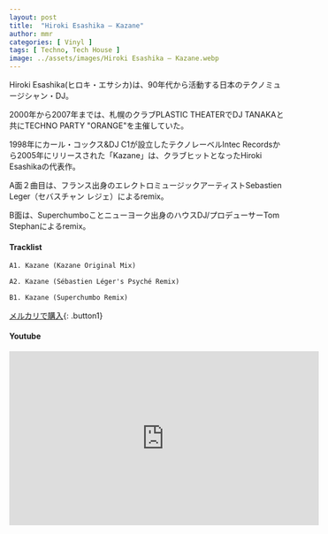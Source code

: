 ```yaml
---
layout: post
title:  "Hiroki Esashika – Kazane"
author: mmr
categories: [ Vinyl ]
tags: [ Techno, Tech House ]
image: ../assets/images/Hiroki Esashika – Kazane.webp
---
```


Hiroki Esashika(ヒロキ・エサシカ)は、90年代から活動する日本のテクノミュージシャン・DJ。

2000年から2007年までは、札幌のクラブPLASTIC THEATERでDJ TANAKAと共にTECHNO PARTY "ORANGE"を主催していた。

1998年にカール・コックス&DJ C1が設立したテクノレーベルIntec Recordsから2005年にリリースされた「Kazane」は、クラブヒットとなったHiroki Esashikaの代表作。

A面２曲目は、フランス出身のエレクトロミュージックアーティストSebastien Leger（セバスチャン レジェ）によるremix。

B面は、Superchumboことニューヨーク出身のハウスDJ/プロデューサーTom Stephanによるremix。

#### Tracklist
```md
A1. Kazane (Kazane Original Mix)

A2. Kazane (Sébastien Léger's Psyché Remix)

B1. Kazane (Superchumbo Remix)
```

[メルカリで購入](https://jp.mercari.com/item/m57660388383?afid=6142608987){: .button1}

#### Youtube
<iframe width="560" height="315" src="https://www.youtube.com/embed/oyGI_ptZ1Dg?si=KarcXD70sSHPDugF" title="YouTube video player" frameborder="0" allow="accelerometer; autoplay; clipboard-write; encrypted-media; gyroscope; picture-in-picture; web-share" referrerpolicy="strict-origin-when-cross-origin" allowfullscreen></iframe>
